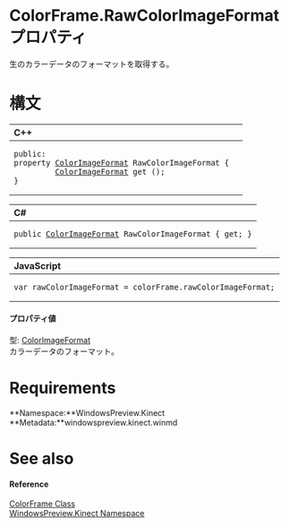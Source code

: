 ColorFrame.RawColorImageFormat プロパティ  
=======================================  

生のカラーデータのフォーマットを取得する。
<span id="syntaxSection"></span>

構文
======  

<table>
<colgroup>
<col width="100%" />
</colgroup>
<thead>
<tr class="header">
<th align="left">C++</th>
</tr>
</thead>
<tbody>
<tr class="odd">
<td align="left"><pre><code>public:  
property <a href="../../ColorImageFormat.md">ColorImageFormat</a> RawColorImageFormat {  
         <a href="../../ColorImageFormat.md">ColorImageFormat</a> get ();  
}</code></pre></td>
</tr>
</tbody>
</table>

<table>
<colgroup>
<col width="100%" />
</colgroup>
<thead>
<tr class="header">
<th align="left">C#</th>
</tr>
</thead>
<tbody>
<tr class="odd">
<td align="left"><pre><code>public <a href="../../ColorImageFormat.md">ColorImageFormat</a> RawColorImageFormat { get; }</code></pre></td>
</tr>
</tbody>
</table>

<table>
<colgroup>
<col width="100%" />
</colgroup>
<thead>
<tr class="header">
<th align="left">JavaScript</th>
</tr>
</thead>
<tbody>
<tr class="odd">
<td align="left"><pre><code>var rawColorImageFormat = colorFrame.rawColorImageFormat;</code></pre></td>
</tr>
</tbody>
</table>

<span id="ID4EU"></span>
#### プロパティ値

型: [ColorImageFormat](../../ColorImageFormat.md)  
 カラーデータのフォーマット。  

<span id="requirements"></span>

Requirements  
============  

**Namespace:**WindowsPreview.Kinect  
**Metadata:**windowspreview.kinect.winmd  

<span id="ID4ECB"></span>

See also  
========  

<span id="ID4EEB"></span>
#### Reference  

[ColorFrame Class](../../ColorFrame_Class.md)  
 [WindowsPreview.Kinect Namespace](../../../Kinect.md)  



<!--Please do not edit the data in the comment block below.-->
<!--
TOCTitle : RawColorImageFormat Property
RLTitle : ColorFrame.RawColorImageFormat Property
KeywordK : RawColorImageFormat property
KeywordK : ColorFrame.RawColorImageFormat property
KeywordF : WindowsPreview.Kinect.ColorFrame.RawColorImageFormat
KeywordF : ColorFrame.RawColorImageFormat
KeywordF : RawColorImageFormat
KeywordF : WindowsPreview.Kinect.ColorFrame.RawColorImageFormat
KeywordA : P:WindowsPreview.Kinect.ColorFrame.RawColorImageFormat
AssetID : P:WindowsPreview.Kinect.ColorFrame.RawColorImageFormat
Locale : en-us
CommunityContent : 1
APIType : Managed
APILocation : windowspreview.kinect.winmd
APIName : WindowsPreview.Kinect.ColorFrame.RawColorImageFormat
TargetOS : Windows
TopicType : kbSyntax
DevLang : VB
DevLang : CSharp
DevLang : JavaScript
DevLang : C++
DocSet : K4Wv2
ProjType : K4Wv2Proj
Technology : Kinect for Windows
Product : Kinect for Windows SDK v2
productversion : 20
-->
